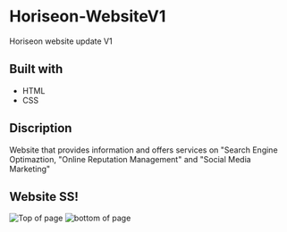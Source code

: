 # Horiseon-WebsiteV1
Horiseon website update V1

## Built with
* HTML
* CSS

## Discription
Website that provides information and offers services on "Search Engine Optimaztion, "Online Reputation Management" and "Social Media Marketing"

## Website SS! 
![Top of page](https://user-images.githubusercontent.com/94531075/144478740-121e25ff-7d4c-48a1-b874-ebcac8615c87.jpg)
![bottom of page](https://user-images.githubusercontent.com/94531075/144478920-55142976-86cf-4f53-bb09-91ff6249a16a.png)

